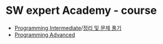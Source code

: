 # SW expert Academy - course

-   [Programming Intermediate](https://swexpertacademy.com/main/learn/course/subjectList.do?courseId=AVuPDN86AAXw5UW6)/[정리 및 문제 풀기](https://swexpertacademy.com/main/learn/course/subjectList.do?courseId=AVuPDN86AAXw5UW6)
-   [Programming Advanced](https://swexpertacademy.com/main/learn/course/subjectList.do?courseId=AVuPDYSqAAbw5UW6)
